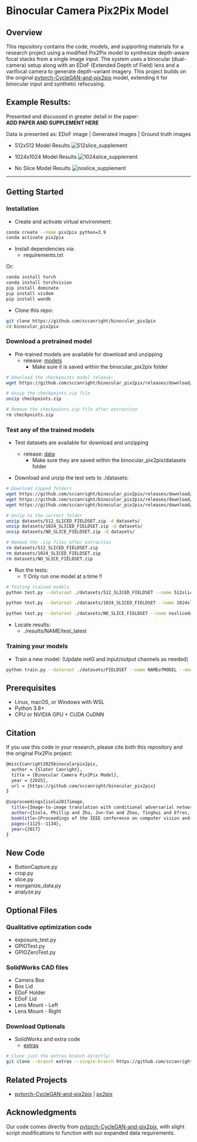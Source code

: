 # Binocular Camera Pix2Pix Model

## Overview

This repository contains the code, models, and supporting materials for a research project using a modified Pix2Pix model to synthesize depth-aware focal stacks from a single image input. The system uses a binocular (dual-camera) setup along with an EDoF (Extended Depth of Field) lens and a varifocal camera to generate depth-variant imagery. This project builds on the original [pytorch-CycleGAN-and-pix2pix](https://github.com/junyanz/pytorch-CycleGAN-and-pix2pix) model, extending it for binocular input and synthetic refocusing.

## Example Results:
Presented and discussed in greater detail in the paper:  
**ADD PAPER AND SUPPLEMENT HERE**  

Data is presented as: EDoF image | Generated images | Ground truth images  

 
- 512x512 Model Results
  ![512slice_supplement](https://github.com/user-attachments/assets/c9c0e727-c447-4e9e-89a0-e993dec5239d)

- 1024x1024 Model Results
  ![1024slice_supplement](https://github.com/user-attachments/assets/8f408938-c8fc-4466-a78d-0acd02b005c9)

- No Slice Model Results
  ![noslice_supplement](https://github.com/user-attachments/assets/4099cac7-156a-4b19-bbd0-424b89ecc72a)


---

## Getting Started
### Installation

- Create and activate virtual environment:

```bash
conda create --name pix2pix python=3.9
conda activate pix2pix
```

- Install dependencies via:
  - requirements.txt

Or:

```bash
conda install torch
conda install torchvision
pip install dominate
pip install visdom
pip install wandb
```

- Clone this repo:

```bash
git clone https://github.com/sccanright/binocular_pix2pix
cd binocular_pix2pix
```

### Download a pretrained model
- Pre-trained models are available for download and unzipping
  - release: [models](https://github.com/sccanright/binocular_pix2pix/releases/tag/models)
    - Make sure it is saved within the binocular_pix2pix folder

```bash
# Download the checkpoints model release:
wget https://github.com/sccanright/binocular_pix2pix/releases/download/models/checkpoints.zip -O checkpoints.zip

# Unzip the checkpoints.zip file
unzip checkpoints.zip

# Remove the checkpoints.zip file after extraction
rm checkpoints.zip
``` 

### Test any of the trained models
- Test datasets are available for download and unzipping
  - release: [data](https://github.com/sccanright/binocular_pix2pix/releases/tag/data)
    - Make sure they are saved within the binocular_pix2pix/datasets folder

- Download and unzip the test sets to ./datasets:

```bash
# Download zipped folders
wget https://github.com/sccanright/binocular_pix2pix/releases/download/data/512_SLICED_FIELDSET.zip -O datasets/512_SLICED_FIELDSET.zip
wget https://github.com/sccanright/binocular_pix2pix/releases/download/data/1024_SLICED_FIELDSET.zip -O datasets/1024_SLICED_FIELDSET.zip
wget https://github.com/sccanright/binocular_pix2pix/releases/download/data/NO_SLICE_FIELDSET.zip -O datasets/NO_SLICE_FIELDSET.zip

# Unzip to the correct folder
unzip datasets/512_SLICED_FIELDSET.zip -d datasets/
unzip datasets/1024_SLICED_FIELDSET.zip -d datasets/
unzip datasets/NO_SLICE_FIELDSET.zip -d datasets/

# Remove the .zip files after extraction
rm datasets/512_SLICED_FIELDSET.zip
rm datasets/1024_SLICED_FIELDSET.zip
rm datasets/NO_SLICE_FIELDSET.zip
```

- Run the tests:
  - !! Only run one model at a time !!
 
```bash
# Testing trained models
python test.py --dataroot ./datasets/512_SLICED_FIELDSET --name 512slicedata01 --model pix2pix --gpu_ids 0 --netG unet_512 --input_nc 3 --output_nc 30

python test.py --dataroot ./datasets/1024_SLICED_FIELDSET --name 1024slicedata01 --model pix2pix --gpu_ids 0 --netG unet_1024 --input_nc 3 --output_nc 30

python test.py --dataroot ./datasets/NO_SLICE_FIELDSET --name noslicedata01 --model pix2pix --gpu_ids 0 --netG unet_1024 --input_nc 3 --output_nc 30
```

- Locate results:
  - ./results/NAME/test_latest

### Training your models

- Train a new model:
(Update netG and input/output channels as needed)
```bash
python train.py --dataroot ./datasets/FIELDSET --name NAMEofMODEL --model pix2pix --gpu_ids 0 --netG unet_1024 --input_nc 3 --output_nc 30
```

## Prerequisites
- Linux, macOS, or Windows with WSL
- Python 3.8+
- CPU or NVIDIA GPU + CUDA CuDNN

## Citation
If you use this code in your research, please cite both this repository and the original Pix2Pix project:

```bash
@misc{canright2025binocularpix2pix,
  author = {Slater Canright},
  title = {Binocular Camera Pix2Pix Model},
  year = {2025},
  url = {https://github.com/sccanright/binocular_pix2pix}
}

@inproceedings{isola2017image,
  title={Image-to-image translation with conditional adversarial networks},
  author={Isola, Phillip and Zhu, Jun-Yan and Zhou, Tinghui and Efros, Alexei A},
  booktitle={Proceedings of the IEEE conference on computer vision and pattern recognition},
  pages={1125--1134},
  year={2017}
}
```

## New Code
- ButtonCapture.py
- crop.py
- slice.py
- reorganize_data.py
- analyze.py

## Optional Files
### Qualitative optimization code
- exposure_test.py
- GPIOTest.py
- GPIOZeroTest.py

### SolidWorks CAD files
- Camera Box
- Box Lid
- EDoF Holder
- EDoF Lid
- Lens Mount - Left
- Lens Mount - Right

### Download Optionals
- SolidWorks and extra code
  - [extras](https://github.com/sccanright/binocular_pix2pix/tree/extras)

```bash
# Clone just the extras branch directly:
git clone --branch extras --single-branch https://github.com/sccanright/binocular_pix2pix
```
  

## Related Projects

- [pytorch-CycleGAN-and-pix2pix](https://github.com/junyanz/pytorch-CycleGAN-and-pix2pix) | [px2pix](https://github.com/phillipi/pix2pix)

## Acknowledgments

Our code comes directly from [pytorch-CycleGAN-and-pix2pix](https://github.com/junyanz/pytorch-CycleGAN-and-pix2pix), with slight script modifications to function with our expanded data requirements.
